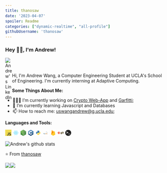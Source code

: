 ```yaml
---
title: thanosaw
date: '2023-04-07'
spoiler: Readme
categories: ["dynamic-realtime", "all-profile"]
githubUsername: 'thanosaw'
---
```


### Hey 👋🏽, I'm Andrew!

<a href="[https://www.linkedin.com/in/abhisheknaiidu/](https://www.linkedin.com/in/andrew-wang-b5753b177/)">
  <img align="left" alt="Andrew's LinkedIn" width="22px" src="https://cdn.jsdelivr.net/npm/simple-icons@v3/icons/linkedin.svg" />
</a>

<br />
<br />

Hi, I'm Andrew Wang, a Computer Engineering Student at UCLA's School of Engineering. I'm currently interning at Adaptive Computing.


  
**Some Things About Me:**

- 👨🏽‍💻 I’m currently working on [Crypto Web-App](https://github.com/abhisheknaiidu/A-POP) and [Garfitti](https://github.com/thanosaw/garffiti);
- 🌱 I’m currently learning Javascript and Databases
- 📫 How to reach me: uswangandrew@g.ucla.edu;

**Languages and Tools:**  

<code><img height="20" src="https://raw.githubusercontent.com/github/explore/80688e429a7d4ef2fca1e82350fe8e3517d3494d/topics/javascript/javascript.png"></code>
<code><img height="20" src="https://raw.githubusercontent.com/github/explore/80688e429a7d4ef2fca1e82350fe8e3517d3494d/topics/react/react.png"></code>
<code><img height="20" src="https://raw.githubusercontent.com/github/explore/80688e429a7d4ef2fca1e82350fe8e3517d3494d/topics/nodejs/nodejs.png"></code>
<code><img height="20" src="https://raw.githubusercontent.com/github/explore/80688e429a7d4ef2fca1e82350fe8e3517d3494d/topics/cpp/cpp.png"></code>
<code><img height="20" src="https://raw.githubusercontent.com/github/explore/80688e429a7d4ef2fca1e82350fe8e3517d3494d/topics/python/python.png"></code>
<code><img height="20" src="https://raw.githubusercontent.com/github/explore/80688e429a7d4ef2fca1e82350fe8e3517d3494d/topics/mysql/mysql.png"></code>
<code><img height="20" src="https://raw.githubusercontent.com/github/explore/80688e429a7d4ef2fca1e82350fe8e3517d3494d/topics/firebase/firebase.png"></code>
<code><img height="20" src="https://raw.githubusercontent.com/github/explore/80688e429a7d4ef2fca1e82350fe8e3517d3494d/topics/git/git.png"></code>
<code><img height="20" src="https://raw.githubusercontent.com/github/explore/80688e429a7d4ef2fca1e82350fe8e3517d3494d/topics/terminal/terminal.png"></code>



![Andrew's github stats](https://github-readme-stats.vercel.app/api?username=thanosaw&show_icons=true&hide_border=true)

⭐️ From [thanosaw](https://github.com/thanosaw)


<a href="https://github.com/thanosaw/garffiti">
  <img align="left" src="https://github-readme-stats.vercel.app/api/pin/?username=thanosaw&repo=garffiti" />
</a>

<a href="https://github.com/thanosaw/CryptocurrencyTracker">
  <img align="left" src="https://github-readme-stats.vercel.app/api/pin/?username=thanosaw&repo=CryptocurrencyTracker" />
</a>

